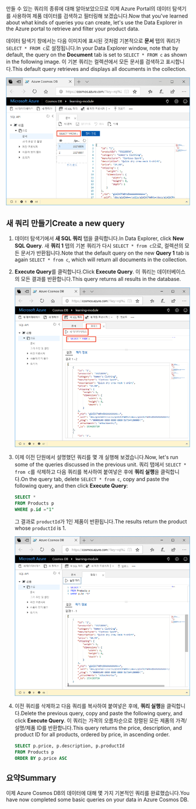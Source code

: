 <span data-ttu-id="424c4-101">만들 수 있는 쿼리의 종류에 대해 알아보았으므로 이제 Azure Portal의 데이터 탐색기를 사용하여 제품 데이터를 검색하고 필터링해 보겠습니다.</span><span class="sxs-lookup"><span data-stu-id="424c4-101">Now that you've learned about what kinds of queries you can create, let's use the Data Explorer in the Azure portal to retrieve and filter your product data.</span></span>

<span data-ttu-id="424c4-102">데이터 탐색기 창에서는 다음 이미지에 표시된 것처럼 기본적으로 **문서** 탭의 쿼리가 `SELECT * FROM c`로 설정됩니다.</span><span class="sxs-lookup"><span data-stu-id="424c4-102">In your Data Explorer window, note that by default, the query on the **Document** tab is set to `SELECT * FROM c` as shown in the following image.</span></span> <span data-ttu-id="424c4-103">이 기본 쿼리는 컬렉션에서 모든 문서를 검색하고 표시합니다.</span><span class="sxs-lookup"><span data-stu-id="424c4-103">This default query retrieves and displays all documents in the collection.</span></span>

![데이터 탐색기에서 기본 쿼리는 SELECT \* FROM c입니다.](../media/5-azure-cosmosdb-data-explorer-query.png)

## <a name="create-a-new-query"></a><span data-ttu-id="424c4-105">새 쿼리 만들기</span><span class="sxs-lookup"><span data-stu-id="424c4-105">Create a new query</span></span>

1. <span data-ttu-id="424c4-106">데이터 탐색기에서 **새 SQL 쿼리** 탭을 클릭합니다.</span><span class="sxs-lookup"><span data-stu-id="424c4-106">In Data Explorer, click **New SQL Query**.</span></span> <span data-ttu-id="424c4-107">새 **쿼리 1** 탭의 기본 쿼리가 다시 `SELECT * from c`으로, 컬렉션의 모든 문서가 반환됩니다.</span><span class="sxs-lookup"><span data-stu-id="424c4-107">Note that the default query on the new  **Query 1** tab is again `SELECT * from c`, which will return all documents in the collection.</span></span> 

1. <span data-ttu-id="424c4-108">**Execute Query**를 클릭합니다.</span><span class="sxs-lookup"><span data-stu-id="424c4-108">Click **Execute Query**.</span></span> <span data-ttu-id="424c4-109">이 쿼리는 데이터베이스의 모든 결과를 반환합니다.</span><span class="sxs-lookup"><span data-stu-id="424c4-109">This query returns all results in the database.</span></span>

    ![ORDER BY c._ts DESC를 추가하고 필터 적용을 클릭하여 기본 쿼리를 변경합니다.](../media/5-azure-cosmosdb-data-explorer-edit-query.png)

2. <span data-ttu-id="424c4-111">이제 이전 단원에서 설명했던 쿼리를 몇 개 실행해 보겠습니다.</span><span class="sxs-lookup"><span data-stu-id="424c4-111">Now, let's run some of the queries discussed in the previous unit.</span></span> <span data-ttu-id="424c4-112">쿼리 탭에서 `SELECT * from c`를 삭제하고 다음 쿼리를 복사하여 붙여넣은 후에 **쿼리 실행**을 클릭합니다.</span><span class="sxs-lookup"><span data-stu-id="424c4-112">On the query tab, delete `SELECT * from c`, copy and paste the following query, and then click **Execute Query**:</span></span>

    ```sql
    SELECT * 
    FROM Products p 
    WHERE p.id ="1"
    ```

    <span data-ttu-id="424c4-113">그 결과로 `productId`가 1인 제품이 반환됩니다.</span><span class="sxs-lookup"><span data-stu-id="424c4-113">The results return the product whose `productId` is 1.</span></span>

    ![1의 Id에 대해 쿼리하기](../media/5-azure-cosmosdb-data-explorer-query-by-id.png)

3. <span data-ttu-id="424c4-115">이전 쿼리를 삭제하고 다음 쿼리를 복사하여 붙여넣은 후에, **쿼리 실행**을 클릭합니다.</span><span class="sxs-lookup"><span data-stu-id="424c4-115">Delete the previous query, copy and paste the following query, and click **Execute Query**.</span></span> <span data-ttu-id="424c4-116">이 쿼리는 가격의 오름차순으로 정렬된 모든 제품의 가격/설명/제품 ID를 반환합니다.</span><span class="sxs-lookup"><span data-stu-id="424c4-116">This query returns the price, description, and product ID for all products, ordered by price, in ascending order.</span></span>
 
    ```sql
    SELECT p.price, p.description, p.productId 
    FROM Products p 
    ORDER BY p.price ASC
    ```

## <a name="summary"></a><span data-ttu-id="424c4-117">요약</span><span class="sxs-lookup"><span data-stu-id="424c4-117">Summary</span></span>

<span data-ttu-id="424c4-118">이제 Azure Cosmos DB의 데이터에 대해 몇 가지 기본적인 쿼리를 완료했습니다.</span><span class="sxs-lookup"><span data-stu-id="424c4-118">You have now completed some basic queries on your data in Azure Cosmos DB.</span></span> 
